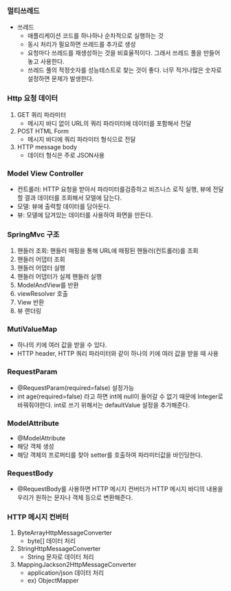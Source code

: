 ### 멀티쓰레드
- 쓰레드
    - 애플리케이션 코드를 하나하나 순차적으로 실행하는 것
    - 동시 처리가 필요하면 쓰레드를 추가로 생성
    - 요청마다 쓰레드를 재생성하는 것을 비효율적이다. 그래서 쓰레드 풀을 만들어 놓고 사용한다.
    - 쓰레드 풀의 적정숫자를 성능테스트로 찾는 것이 좋다. 너무 적거나많은 숫자로 설정하면 문제가 발생한다.

### Http 요청 데이터
1. GET 쿼리 파라미터
    - 메시지 바디 없이 URL의 쿼리 파라미터에 데이터를 포함해서 전달
2. POST HTML Form
    - 메시지 바디에 쿼리 파라미터 형식으로 전달
3. HTTP message body
    - 데이터 형식은 주로 JSON사용

### Model View Controller
- 컨트롤러: HTTP 요청을 받아서 파라미터를검증하고 비즈니스 로직 실행, 뷰에 전달할 결과 데이터를 조회해서 모델에 담는다.
- 모델: 뷰에 출력할 데이터를 담아둔다.
- 뷰: 모델에 담겨있는 데이터를 사용하여 화면을 만든다.

### SpringMvc 구조
1. 핸들러 조회: 핸들러 매핑을 통해 URL에 매핑된 핸들러(컨트롤러)를 조회
2. 핸들러 어댑터 조회
3. 핸들러 어댑터 실행
4. 핸들러 어댑터가 실제 핸들러 실행
5. ModelAndView를 반환
6. viewResolver 호출
7. View 반환
8. 뷰 랜더링

### MutiValueMap
- 하나의 키에 여러 값을 받을 수 있다.
- HTTP header, HTTP 쿼리 파라미터와 같이 하나의 키에 여러 값을 받을 때 사용

### RequestParam
- @RequestParam(required=false) 설정가능 
- int age(required=false) 라고 하면 int에 null이 들어갈 수 없기 때문에 Integer로 바꿔줘야한다. int로 쓰기 위해서는 defaultValue 설정을 추가해준다.

### ModelAttribute
- @ModelAttribute
- 해당 객체 생성
- 해당 객체의 프로퍼티를 찾아 setter를 호출하여 파라미터값을 바인딩한다.

### RequestBody
- @RequestBody를 사용하면 HTTP 메시지 컨버터가 HTTP 메시지 바디의 내용을 우리가 원하는 문자나 객체 등으로 변환해준다.

### HTTP 메시지 컨버터
1. ByteArrayHttpMessageConverter
    - byte[] 데이터 처리
2. StringHttpMessageConverter
    - String 문자로 데이터 처리
3. MappingJackson2HttpMessageConverter
    - application/json 데이터 처리
    - ex) ObjectMapper